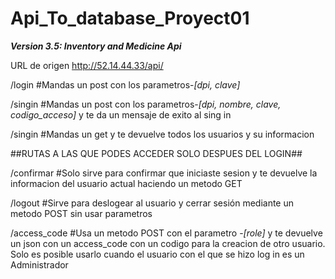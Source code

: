 # Api_To_database_Proyect01
**_Version 3.5: Inventory and Medicine Api_**

URL de origen http://52.14.44.33/api/

/login  #Mandas un post con los parametros-_[dpi, clave]_

/singin #Mandas un post con los parametros-_[dpi, nombre, clave, codigo_acceso]_ y te da un mensaje de exito al sing in

/singin #Mandas un get y te devuelve todos los usuarios y su informacion


##RUTAS A LAS QUE PODES ACCEDER SOLO DESPUES DEL LOGIN##

/confirmar #Solo sirve para confirmar que iniciaste sesion y te devuelve la informacion del usuario actual haciendo un metodo GET

/logout #Sirve para deslogear al usuario y cerrar sesión mediante un metodo POST sin usar parametros

/access_code #Usa un metodo POST con el parametro -_[role]_ y te devuelve un json con un access_code con un codigo para la creacion de otro usuario. Solo es posible usarlo cuando el usuario con el que se hizo log in es un Administrador
